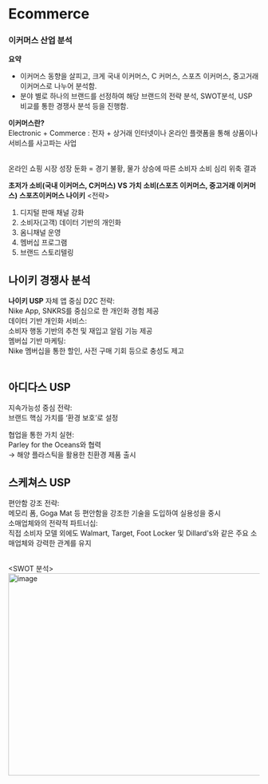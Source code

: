 # Ecommerce
### 이커머스 산업 분석

**요약**

- 이커머스 동향을 살피고, 크게 국내 이커머스, C 커머스, 스포츠 이커머스, 중고거래 이커머스로 나누어 분석함.
- 분야 별로 하나의 브랜드를 선정하여 해당 브랜드의 전략 분석, SWOT분석, USP 비교를 통한 경쟁사 분석 등을 진행함.

**이커머스란?** </br>
Electronic + Commerce : 전자 + 상거래
인터넷이나 온라인 플랫폼을 통해 상품이나 서비스를 사고파는 사업 </br> </br>

온라인 쇼핑 시장 성장 둔화
= 경기 불황, 물가 상승에 따른 소비자 소비 심리 위축 결과 </br>

**초저가 소비(국내 이커머스, C커머스) VS 가치 소비(스포츠 이커머스, 중고거래 이커머스)**
**스포츠이커머스 나이키**
<전략>
1. 디지털 판매 채널 강화
2. 소비자(고객) 데이터 기반의 개인화
3. 옴니채널 운영
4. 멤버십 프로그램
5. 브랜드 스토리텔링


나이키 경쟁사 분석
-
**나이키 USP**
자체 앱 중심 D2C 전략:</br>
Nike App, SNKRS를 중심으로 한 개인화 경험 제공</br>
데이터 기반 개인화 서비스:</br>
소비자 행동 기반의 추천 및 재입고 알림 기능 제공</br>
멤버십 기반 마케팅:</br>
Nike 멤버십을 통한 할인, 사전 구매 기회 등으로 충성도 제고</br></br>

**아디다스 USP**
-
지속가능성 중심 전략:</br>
브랜드 핵심 가치를 ‘환경 보호’로 설정</br>

협업을 통한 가치 실현:</br>
Parley for the Oceans와 협력</br>
→ 해양 플라스틱을 활용한 친환경 제품 출시

**스케쳐스 USP**
-
편안함 강조 전략:</br>
메모리 폼, Goga Mat 등 편안함을 강조한 기술을 도입하여 실용성을 중시</br>
소매업체와의 전략적 파트너십:</br>
직접 소비자 모델 외에도 Walmart, Target, Foot Locker 및 Dillard's와 같은 주요 소매업체와 강력한 관계를 유지</br></br>


<SWOT 분석>
<img width="997" height="405" alt="image" src="https://github.com/user-attachments/assets/6fc6a4b8-96a6-4124-9e3c-966c554f1424" />

